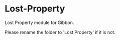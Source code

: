 # Lost-Property
Lost Property module for Gibbon.

Please rename the folder to 'Lost Property' if it is not.
